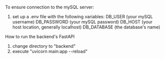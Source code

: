 To ensure connection to the mySQL server:
1. set up a .env file with the following variables:
DB_USER (your mySQL username)
DB_PASSWORD (your mySQL password)
DB_HOST (your host location, generally localhost)
DB_DATABASE (the database's name)

How to run the backend's FastAPI
1. change directory to "backend"
2. execute "uvicorn main:app --reload"